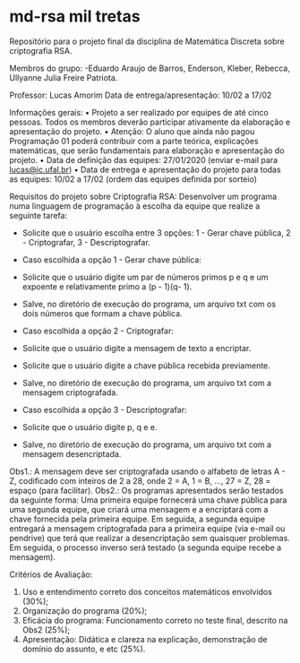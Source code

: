 # md-rsa mil tretas
Repositório para o projeto final da disciplina de Matemática Discreta sobre criptografia RSA.

Membros do grupo:
-Eduardo Araujo de Barros, Enderson, Kleber, Rebecca, Ullyanne Julia Freire Patriota.

Professor: Lucas Amorim 
Data de entrega/apresentação: 10/02 a 17/02

Informações gerais:
• Projeto a ser realizado por equipes de até cinco pessoas. Todos os membros deverão participar ativamente da elaboração e apresentação do projeto.
• Atenção: O aluno que ainda não pagou Programação 01 poderá contribuir com a parte teórica, explicações matemáticas, que serão fundamentais para elaboração e apresentação do projeto.
• Data de definição das equipes: 27/01/2020 (enviar e-mail para lucas@ic.ufal.br)
• Data de entrega e apresentação do projeto para todas as equipes: 10/02 a 17/02 (ordem das equipes
definida por sorteio)

Requisitos do projeto sobre Criptografia RSA: Desenvolver um programa numa linguagem de programação à escolha da equipe que realize a seguinte tarefa:
- Solicite que o usuário escolha entre 3 opções: 1 - Gerar chave pública, 2 - Criptografar, 3 - Descriptografar.

- Caso escolhida a opção 1 - Gerar chave pública:
- Solicite que o usuário digite um par de números primos p e q e um expoente e relativamente primo a (p - 1)(q- 1).
- Salve, no diretório de execução do programa, um arquivo txt com os dois números que formam a chave pública.

- Caso escolhida a opção 2 - Criptografar:
- Solicite que o usuário digite a mensagem de texto a encriptar.
- Solicite que o usuário digite a chave pública recebida previamente.
- Salve, no diretório de execução do programa, um arquivo txt com a mensagem criptografada.

- Caso escolhida a opção 3 - Descriptografar:
- Solicite que o usuário digite p, q e e.
- Salve, no diretório de execução do programa, um arquivo txt com a mensagem desencriptada.

Obs1.: A mensagem deve ser criptografada usando o alfabeto de letras A - Z, codificado com inteiros de 2 a 28, onde 2 = A, 1 = B, ..., 27 = Z, 28 = espaço (para facilitar).
Obs2.: Os programas apresentados serão testados da seguinte forma: Uma primeira equipe fornecerá uma chave pública para uma segunda equipe, que criará uma mensagem e a encriptará com a chave fornecida pela primeira equipe. Em seguida, a segunda equipe entregará a mensagem criptografada para a primeira equipe (via e-mail ou pendrive) que terá que realizar a desencriptação sem quaisquer problemas. Em seguida, o processo inverso será testado (a segunda equipe recebe a mensagem).

Critérios de Avaliação:
1. Uso e entendimento correto dos conceitos matemáticos envolvidos (30%);
2. Organização do programa (20%);
3. Eficácia do programa: Funcionamento correto no teste final, descrito na Obs2 (25%);
4. Apresentação: Didática e clareza na explicação, demonstração de domínio do assunto, e etc (25%).

